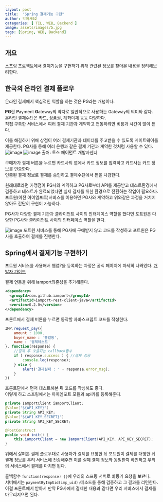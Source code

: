```yaml
---
layout: post
title:  "Spring 결제기능 구현"
author: 악어새62
categories: [ TIL, WEB, Backend ]
image: assets/images/5.jpg
tags: [Spring, WEB, Backend]
---
```

## 개요

스프링 프로젝트에서 결제기능을 구현하기 위해 관련된 정보를 찾아본 내용을 정리해보려한다.

## 한국의 온라인 결제 플로우

온라인 결제에서 핵심적인 역할을 하는 것은 PG라는 개념이다.

**PG**란 **P**ayment **G**ateway의 약자로 일반적으로 사용하는 Gateway의 의미와 같다.  
온라인 결제수단은 카드, 상품권, 계좌이체 등등 다양하다.  
직접 구축한 서비스에서 여러 결제 기관과 계약하고 연동하려면 비용과 시간이 많이 든다.

이를 해결하기 위해 상점이 여러 결제기관과 데이터를 주고받을 수 있도록 게이트웨이를 제공한다. PG사를 동해 여러 은행과 같은 결제 기관과 계약한 것처럼 사용할 수 있다.
![image](https://github.com/user-attachments/assets/0d6830be-fad6-4368-86fa-73444908fe2f)
![image](https://github.com/user-attachments/assets/72880ae0-7f03-4ec1-b1e6-485874bd8a5f)
출처: 토스 페이먼트 개발자센터

구매자가 결제 버튼을 누르면 카드사의 앱에서 카드 정보를 입력하고 카드사는 카드 정보를 인증한다.  
인증된 결제 정보로 결제를 승인하고 결제수단에서 돈을 차감한다.

원래대로라면 가맹점이 PG사와 계약하고 PG사로부터 API를 제공받고 테스트환경에서 검증하고 테스트가 완료되었다면 실제 결제를 위한 환경으로 전환하는 작업이 필요하다. 포트원(이전 아이엠포트)서비스를 이용하면 PG사와 계약하고 위와같은 과정을 거치지 않아도 간단히 구현이 가능하다.

PG사가 다양한 결제 기관과 클라이언트 사이의 인터페이스 역할을 했다면 포트원은 다양한 PG사와 클라이언트 사이의 인터페이스 역할을 한다.

![image](https://github.com/user-attachments/assets/8510a518-cbb4-4d61-a502-78ee520a06b4)
포트원 서비스를 통해 PG사에 구애받지 않고 코드를 작성하고 포트원은 PG사를 호출하여 결제를 진행한다.

## Spring에서 결제기능 구현하기
포트원 서비스를 사용해서 웹앱?을 등록하는 과정은 공식 페이지에 자세히 나와있다.
[개발자 가이드](https://developers.portone.io/docs/ko/sdk/javascript-sdk/readme?v=v1)

결제 연동을 위해 iamport의존성을 추가해준다.  
```xml
<dependency>
  <groupId>com.github.iamport</groupId>
  <artifactId>iamport-rest-client-java</artifactId>
  <version>0.2.0</version>
</dependency>
```
프론트에서 결제 버튼을 누르면 동작할 자바스크립트 코드를 작성한다.
```js
IMP.request_pay({
	amount : 1000,
	buyer_name : '홍길동',
	name : '결제테스트'
}, function(response) {
	//결제 후 호출되는 callback함수
	if ( response.success ) { //결제 성공
		console.log(response);
	} else {
		alert('결제실패 : ' + response.error_msg);
	}
})
```
프론트단에서 먼저 테스트해본 뒤 코드를 작성해도 좋다.  
이렇게 하고 스프링에서는 아이엠포트 모듈과 api키를 등록해준다.
```java
private IamportClient iamportClient;
@Value("${API_KEY}")
private String API_KEY;
@Value("${API_KEY_SECRET}")
private String API_KEY_SECRET;

@PostConstruct
public void init() {
    this.iamportClient = new IamportClient(API_KEY, API_KEY_SECRET);
}
```
위에서 살펴본 결제 플로우대로 사용자가 결제를 요청한 뒤 포트원이 결제를 대행한 뒤 결제 정보를 우리 서비스에 전송해주면 이를 실제 결제 정보와 동일한지 확인하고 우리의 서비스에서 결제를 마치면 된다.

콜백함수 `function(response) {}`에 우리의 스프링 서버로 비동기 요청을 보낸다.  
서버에서는 `paymentByImpUid(imp_uid);`메소드를 통해 검증하고 그 결과를 리턴한다. 이걸 프론트에서 받아서 만약 PG사에서 결제한 내용과 같다면 우리 서비스에서 결제를 마무리지으면 된다.